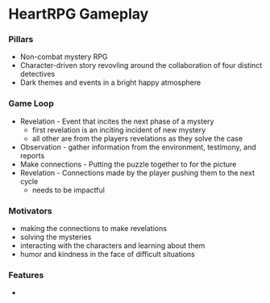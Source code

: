 # HeartRPG Gameplay

### Pillars

- Non-combat mystery RPG
- Character-driven story revovling around the collaboration of four distinct detectives
- Dark themes and events in a bright happy atmosphere


### Game Loop

- Revelation - Event that incites the next phase of a mystery
	- first revelation is an inciting incident of new mystery
	- all other are from the players revelations as they solve the case
- Observation - gather information from the environment, testimony, and reports
- Make connections - Putting the puzzle together to for the picture
- Revelation - Connections made by the player pushing them to the next cycle
	- needs to be impactful


### Motivators

- making the connections to make revelations
- solving the mysteries
- interacting with the characters and learning about them
- humor and kindness in the face of difficult situations

### Features

- 
